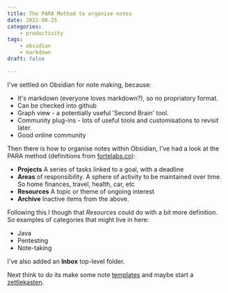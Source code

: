 ```yaml
---
title: The PARA Method to organise notes
date: 2022-08-25
categories:
    - productivity
tags:
    - obsidian
    - markdown
draft: false

---
```


I've settled on Obsidian for note making, because:

- It's markdown (everyone loves markdown?), so no propriatory format.
- Can be checked into github
- Graph view - a potentially useful 'Second Brain' tool.
- Community plug-ins - lots of useful tools and customisations to revisit later.
- Good online community

Then there is how to organise notes within Obsidian, I've had a look at the PARA method (definitions from [fortelabs.co](https://fortelabs.co/blog/para/)):

- **Projects** A series of tasks linked to a goal, with a deadline
- **Areas** of responsibility. A sphere of activity to be maintained over time. So home finances, travel, health, car, etc
- **Resources** A topic or theme of ongoing interest
- **Archive** Inactive items from the above.

Following this I though that _Resources_ could do with a bit more definition. So examples of categories that might live in here:

- Java
- Pentesting
- Note-taking

I've also added an **Inbox** top-level folder.

Next think to do its make some note [templates](https://benenewton.medium.com/my-obsidian-daily-note-template-a4bdab53dc62) and maybe start a [zettlekasten](https://beingpax.medium.com/zettelkasten-method-with-obsidian-how-to-take-smart-notes-with-examples-cdaf348febbd).

